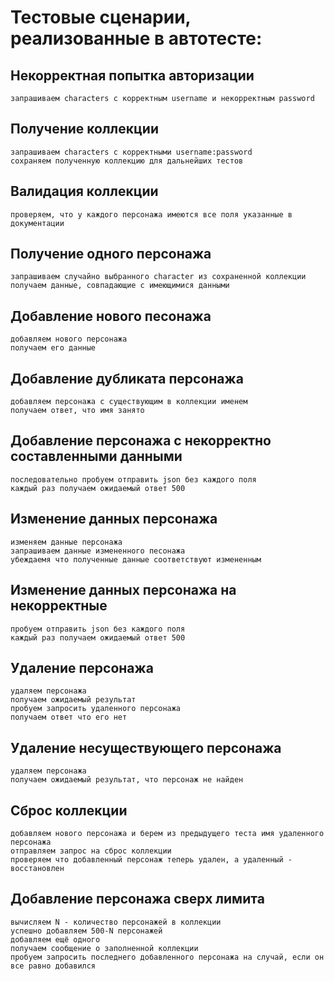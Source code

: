 # Тестовые сценарии, реализованные в автотесте:

## Некорректная попытка авторизации
	запрашиваем characters с корректным username и некорректным password
## Получение коллекции
	запрашиваем characters с корректными username:password
	сохраняем полученную коллекцию для дальнейших тестов
## Валидация коллекции
	проверяем, что у каждого персонажа имеются все поля указанные в документации
## Получение одного персонажа
	запрашиваем случайно выбранного character из сохраненной коллекции
	получаем данные, совпадающие с имеющимися данными
## Добавление нового песонажа
	добавляем нового персонажа
	получаем его данные
## Добавление дубликата персонажа
	добавляем персонажа с существующим в коллекции именем
	получаем ответ, что имя занято
## Добавление персонажа с некорректно составленными данными
	последовательно пробуем отправить json без каждого поля
	каждый раз получаем ожидаемый ответ 500
## Изменение данных персонажа
	изменяем данные персонажа
	запрашиваем данные измененного песонажа
	убеждаемя что полученные данные соответствуют измененным
## Изменение данных персонажа на некорректные
	пробуем отправить json без каждого поля
	каждый раз получаем ожидаемый ответ 500
## Удаление персонажа
	удаляем персонажа
	получаем ожидаемый результат
	пробуем запросить удаленного персонажа
	получаем ответ что его нет
## Удаление несуществующего персонажа
	удаляем персонажа
	получаем ожидаемый результат, что персонаж не найден
## Сброс коллекции
	добавляем нового персонажа и берем из предыдущего теста имя удаленного персонажа
	отправляем запрос на сброс коллекции
	проверяем что добавленный персонаж теперь удален, а удаленный - восстановлен
## Добавление персонажа сверх лимита
	вычисляем N - количество персонажей в коллекции
	успешно добавляем 500-N персонажей
	добавляем ещё одного
	получаем сообщение о заполненной коллекции
	пробуем запросить последнего добавленного персонажа на случай, если он все равно добавился
